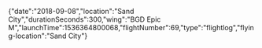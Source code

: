 {"date":"2018-09-08","location":"Sand City","durationSeconds":300,"wing":"BGD Epic M","launchTime":1536364800068,"flightNumber":69,"type":"flightlog","flying-location":"Sand City"}
